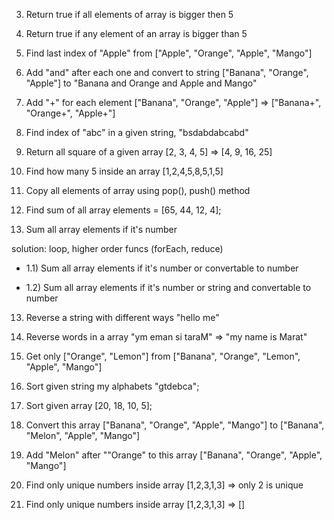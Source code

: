 
3) Return true if all elements of array is bigger then 5

4) Return true if any element of an array is bigger than 5

5) Find last index of "Apple" from ["Apple", "Orange", "Apple", "Mango"]

5) Add "and" after each one and convert to string ["Banana", "Orange", "Apple"] to "Banana and Orange and Apple and Mango"

6) Add "+" for each element ["Banana", "Orange", "Apple"] => ["Banana+", "Orange+", "Apple+"]

7) Find index of "abc" in a given string, "bsdabdabcabd"

8) Return all square of a given array [2, 3, 4, 5] => [4, 9, 16, 25]

9) Find how many 5 inside an array [1,2,4,5,8,5,1,5]

10) Copy all elements of array using pop(), push() method

11) Find sum of all array elements = [65, 44, 12, 4];

12) Sum all array elements if it's number

solution: loop, higher order funcs (forEach, reduce)

* 1.1) Sum all array elements if it's number or convertable to number

* 1.2) Sum all array elements if it's number or string and convertable to number 

13) Reverse a string with different ways "hello me"

13) Reverse words in a array "ym eman si taraM" => "my name is Marat"

14) Get only ["Orange", "Lemon"] from ["Banana", "Orange", "Lemon", "Apple", "Mango"]

15) Sort given string my alphabets "gtdebca";

15) Sort given array  [20, 18, 10, 5]; 

16) Convert this array ["Banana", "Orange", "Apple", "Mango"] to ["Banana", "Melon", "Apple", "Mango"]

16) Add "Melon" after ""Orange" to this array ["Banana", "Orange", "Apple", "Mango"]

17) Find only unique numbers inside array [1,2,3,1,3] => only 2 is unique

18) Find only unique numbers inside array [1,2,3,1,3] => []
